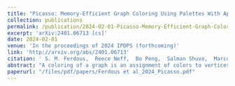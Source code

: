 ```yaml
---
title: "Picasso: Memory-Efficient Graph Coloring Using Palettes With Applications in Quantum Computing"
collection: publications
permalink: /publication/2024-02-01-Picasso-Memory-Efficient-Graph-Coloring-Using-Palettes-With-Applications-in-Quantum-Computing
excerpt: 'arXiv:2401.06713 [cs]'
date: 2024-02-01
venue: 'In the proceedings of 2024 IPDPS (forthcoming)'
link: 'http://arxiv.org/abs/2401.06713'
citation: ' S. M. Ferdous,  Reece Neff,  Bo Peng,  Salman Shuvo,  Marco Minutoli,  Sayak Mukherjee,  Karol Kowalski,  Michela Becchi,  Mahantesh Halappanavar, &quot;Picasso: Memory-Efficient Graph Coloring Using Palettes With Applications in Quantum Computing.&quot; In the proceedings of 2024 IPDPS, 2024.'
abstract: "A coloring of a graph is an assignment of colors to vertices such that no two neighboring vertices have the same color. The need for memory-efficient coloring algorithms is motivated by their application in computing clique partitions of graphs arising in quantum computations where the objective is to map a large set of Pauli strings into a compact set of unitaries. We present Picasso, a randomized memory-efficient iterative parallel graph coloring algorithm with theoretical sublinear space guarantees under practical assumptions. The parameters of our algorithm provide a trade-off between coloring quality and resource consumption. To assist the user, we also propose a machine learning model to predict the coloring algorithm’s parameters considering these trade-offs. We provide a sequential and a parallel implementation of the proposed algorithm."
paperurl: "/files/pdf/papers/Ferdous et al_2024_Picasso.pdf"
---
```

